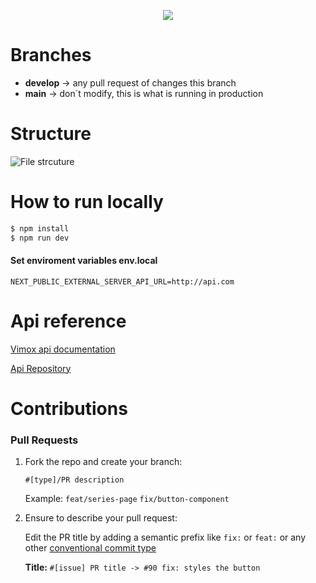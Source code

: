 <p align="center">
  <img src="https://res.cloudinary.com/djiqx3siw/image/upload/v1624480890/Group_17_yk32tr.svg" />
</p>

# Branches

- **develop** -> any pull request of changes this branch
- **main** -> don´t modify, this is what is running in production

# Structure

![File strcuture](https://res.cloudinary.com/djiqx3siw/image/upload/v1624481066/Vimox_file_structure_azjgha_jyinlp.png)

# How to run locally

```bash
$ npm install
$ npm run dev
```

#### Set enviroment variables env.local

```
NEXT_PUBLIC_EXTERNAL_SERVER_API_URL=http://api.com
```

# Api reference

[Vimox api documentation](https://vimox-api-doc.vercel.app/)

[Api Repository](https://github.com/AlexGarrixen/vimox-api)

# Contributions

### Pull Requests

1. Fork the repo and create your branch:

   `#[type]/PR description`

   Example:
   `feat/series-page`
   `fix/button-component`

2. Ensure to describe your pull request:

   Edit the PR title by adding a semantic prefix like `fix:` or `feat:` or any other [conventional commit type](https://github.com/commitizen/conventional-commit-types/blob/master/index.json)

   **Title:**
   `#[issue] PR title -> #90 fix: styles the button`
